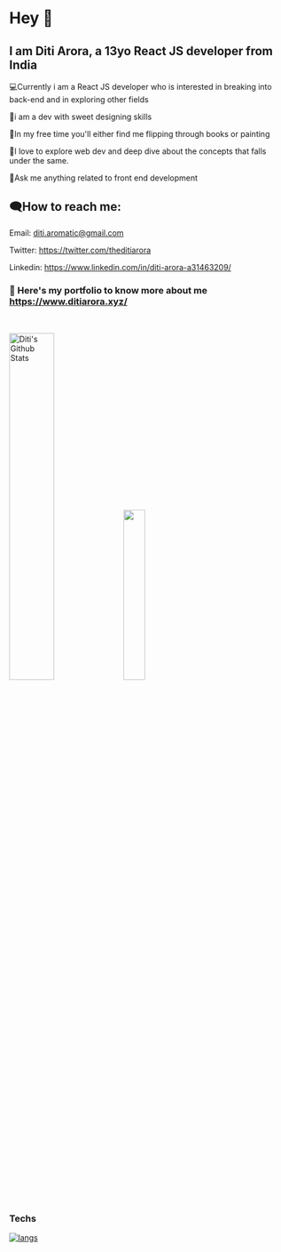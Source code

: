  # Hey 👋
 
## I am Diti Arora, a 13yo React JS developer from India



💻Currently i am a React JS developer who is interested in breaking into back-end and in exploring other fields

🎨i am a dev with sweet designing skills

🌱In my free time you'll either find me flipping through books or painting 

📌I love to explore web dev and deep dive about the concepts that falls under the same.

💭Ask me anything related to front end development


## 🗨How to reach me:

Email: diti.aromatic@gmail.com

Twitter: https://twitter.com/theditiarora

Linkedin: https://www.linkedin.com/in/diti-arora-a31463209/
<br />


### 📍 Here's my portfolio to know more about me https://www.ditiarora.xyz/

<br />

<p>
 <img src="https://github-readme-stats.vercel.app/api?username=theditiarora&include_all_commits=true&count_private=true&show_icons=true&line_height=20&title_color=7A7ADB&icon_color=2234AE&text_color=D3D3D3&bg_color=0,000000,130F40" alt="Diti's Github Stats" width="40%" style="margin-right="40px"">
  <img src="https://github-readme-stats.vercel.app/api/top-langs/?username=theditiarora&theme=tokyonight&layout=compact" width="28%">
</p>

### Techs
[![langs](https://skillicons.dev/icons?i=js,html,css,tailwind,figma,react,next,firebase)](https://github.com/theditiarora)



